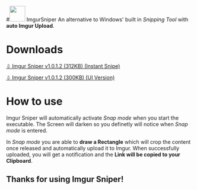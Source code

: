 #<img src="https://github.com/mrousavy/ImgurSniper/raw/master/ImgurSniper/Resources/icon.png" width="42"> ImgurSniper
An alternative to Windows' built in _Snipping Tool_ with **auto Imgur Upload**.

# Downloads
[⇩ Imgur Sniper v1.0.1.2 (312KB) (Instant Snipe)](https://github.com/mrousavy/ImgurSniper/blob/master/ImgurSniper/bin/Release/ImgurSniper.zip?raw=true)

[⇩ Imgur Sniper v1.0.1.2 (300KB) (UI Version)](https://github.com/mrousavy/ImgurSniper/blob/master/ImgurSniper.UI/bin/Release/ImgurSniper.UI.zip?raw=true)

# How to use
Imgur Sniper will automatically activate _Snap mode_ when you start the executable. The Screen will darken so you definetly will notice when _Snap mode_ is entered.

In _Snap mode_ you are able to **draw a Rectangle** which will crop the content once released and automatically upload it to Imgur. When successfully uploaded, you will get a notification and the **Link will be copied to your Clipboard**.


## Thanks for using Imgur Sniper!
